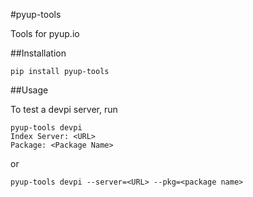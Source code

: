 #pyup-tools

Tools for pyup.io

##Installation

    pip install pyup-tools

##Usage

To test a devpi server, run

    pyup-tools devpi
    Index Server: <URL>
    Package: <Package Name>

or

    pyup-tools devpi --server=<URL> --pkg=<package name>
